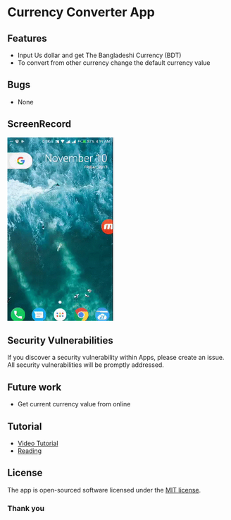 # Currency Converter App

## Features 

* Input Us dollar and get The Bangladeshi Currency (BDT)
* To convert from other currency change the default currency value

## Bugs

* None

## ScreenRecord 
![Alt text](/gitres/screen.gif?raw=false "App UI")

## Security Vulnerabilities

If you discover a security vulnerability within Apps, please create an issue. All security vulnerabilities will be promptly addressed.

## Future work
* Get current currency value from online

## Tutorial
* [Video Tutorial](http://mbwasi.com/blog/2015/12/16/android-application-development-tutorial-a-currency-converter-android-app-internet-video-4)
* [Reading](http://www.scratchtoskills.com/blog/build-a-currency-converter-app-for-android-part-1)

## License

The app is open-sourced software licensed under the [MIT license](http://opensource.org/licenses/MIT).

### Thank you
